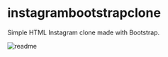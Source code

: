 # instagrambootstrapclone

Simple HTML Instagram clone made with Bootstrap.

![readme](/assets/instagram.png)
